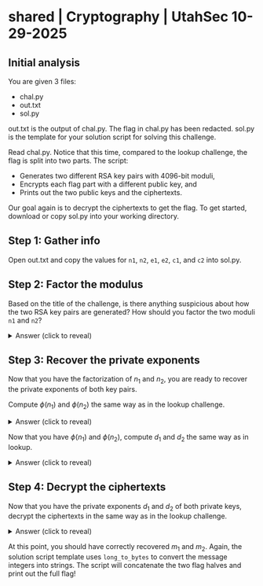 # shared | Cryptography | UtahSec 10-29-2025

## Initial analysis

You are given 3 files:

* chal.py
* out.txt
* sol.py

out.txt is the output of chal.py. The flag in chal.py has been redacted. sol.py is the template for your solution script for solving this challenge.

Read chal.py. Notice that this time, compared to the lookup challenge, the flag is split into two parts. The script:

* Generates two different RSA key pairs with 4096-bit moduli,
* Encrypts each flag part with a different public key, and
* Prints out the two public keys and the ciphertexts. 

Our goal again is to decrypt the ciphertexts to get the flag. To get started, download or copy sol.py into your working directory.

## Step 1: Gather info

Open out.txt and copy the values for `n1`, `n2`, `e1`, `e2`, `c1`, and `c2` into sol.py.

## Step 2: Factor the modulus

Based on the title of the challenge, is there anything suspicious about how the two RSA key pairs are generated? How should you factor the two moduli `n1` and `n2`?

<details>
    <summary>Answer (click to reveal)</summary>

    The two moduli share a prime factor $p$. You can compute the GCD of the two moduli to recover $p$. In Python, you can do this with `gcd(n1, n2)`, and the solution script already imports the `gcd` function.

    After recovering $p$, you can recover the other prime factor in each of the two moduli with division. For `n1`, we can recover `q1` in Python with `n1 // p`, and similarly for `n2`.
</details>

## Step 3: Recover the private exponents

Now that you have the factorization of $n_1$ and $n_2$, you are ready to recover the private exponents of both key pairs.

Compute $\phi (n_1)$ and $\phi (n_2)$ the same way as in the lookup challenge.

<details>
    <summary>Answer (click to reveal)</summary>

    ```py
    phi1 = (p - 1) * (q1 - 1)
    phi2 = (p - 1) * (q2 - 1)
    ```
</details>

Now that you have $\phi (n_1)$ and $\phi (n_2)$, compute $d_1$ and $d_2$ the same way as in lookup.

<details>
    <summary>Answer (click to reveal)</summary>

    ```py
    d1 = pow(e1, -1, mod=phi1)
    d2 = pow(e2, -1, mod=phi2)
    ```
</details>

## Step 4: Decrypt the ciphertexts

Now that you have the private exponents $d_1$ and $d_2$ of both private keys, decrypt the ciphertexts in the same way as in the lookup challenge.

<details>
    <summary>Answer (click to reveal)</summary>

    ```py
    m1 = pow(c1, d1, mod=n1)
    m2 = pow(c2, d2, mod=n2)
    ```
</details>

At this point, you should have correctly recovered $m_1$ and $m_2$. Again, the solution script template uses `long_to_bytes` to convert the message integers into strings. The script will concatenate the two flag halves and print out the full flag!
